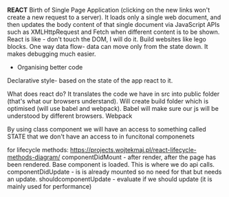 **REACT**
Birth of Single Page Application (clicking on the new links won't create a new request to a server). It loads only a single web document, and then updates the body content of that single document via JavaScript APIs such as XMLHttpRequest and Fetch when different content is to be shown.
React is like - don't touch the DOM, I will do it. 
Build websites like lego blocks.
One way data flow- data can move only from the state down. It makes debugging much easier.
- Organising better code

Declarative style- 
based on the state of the app react to it. 

What does react do? It translates the code we have in src into public folder (that's what our browsers understand). Will create build folder which is optimised (will use babel and webpack). Babel will make sure our js will be understood by different browsers. Webpack 

By using class component we will have an access to something called STATE that we don't have an access to in funcitonal componenets

for lifecycle methods:
https://projects.wojtekmaj.pl/react-lifecycle-methods-diagram/
componentDidMount - after render, after the page has been rendered. Base component is loaded. This is where we do api calls. 
componentDidUpdate - is is already mounted so no need for that but needs an update. 
shouldcomponentUpdate - evaluate if we should update (it is mainly used for performance)